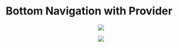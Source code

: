 # Bottom Navigation with Provider


<p align="center">
  <img src="https://raw.githubusercontent.com/abdullahkaraboga/Bottom-Navigation-with-Provider/master/screenshots/nav_screen.png">
</p>
<p align="center">
  <img src="https://raw.githubusercontent.com/abdullahkaraboga/Bottom-Navigation-with-Provider/master/screenshots/nav_screen.png">
</p>
